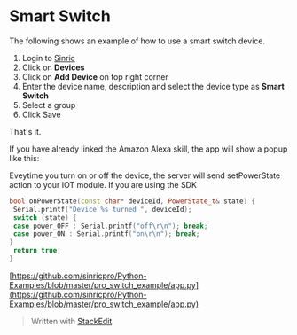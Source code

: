 
# Smart Switch

The following shows an example of how to use a smart switch device.

1. Login to  [Sinric](https://sinric.pro/)  
2. Click on **Devices**
3. Click on **Add Device** on top right corner
4. Enter the device name, description and select the device type as **Smart Switch**
5. Select a group 
6. Click Save

That's it. 

If you have already linked the Amazon Alexa skill, the app will show a popup like this:

Eveytime you turn on or off the device, the server will send  setPowerState action to your IOT module. If you are using the SDK

```c++
bool onPowerState(const char* deviceId, PowerState_t& state) {
 Serial.printf("Device %s turned ", deviceId);
 switch (state) {
 case power_OFF : Serial.printf("off\r\n"); break;
 case power_ON : Serial.printf("on\r\n"); break;
}
 return true;
}
```
[https://github.com/sinricpro/Python-Examples/blob/master/pro_switch_example/app.py](https://github.com/sinricpro/Python-Examples/blob/master/pro_switch_example/app.py) 


> Written with [StackEdit](https://stackedit.io/).
<!--stackedit_data:
eyJoaXN0b3J5IjpbMTg3MjA1MjAxMSw3MzA5OTgxMTZdfQ==
-->